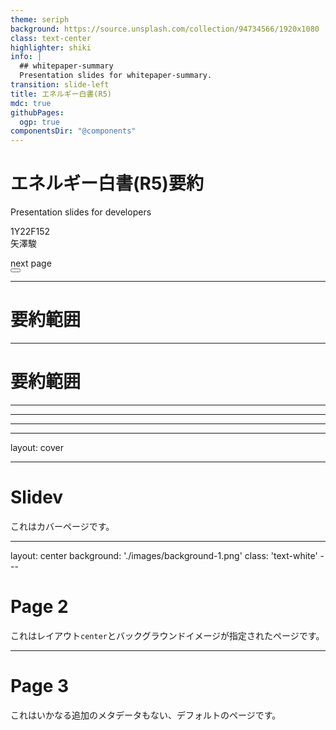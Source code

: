 ```yaml
---
theme: seriph
background: https://source.unsplash.com/collection/94734566/1920x1080
class: text-center
highlighter: shiki
info: |
  ## whitepaper-summary
  Presentation slides for whitepaper-summary.
transition: slide-left
title: エネルギー白書(R5)
mdc: true
githubPages:
  ogp: true
componentsDir: "@components"
---
```


# エネルギー白書(R5)要約

Presentation slides for developers

<p class="text-xl">
1Y22F152 <br>
矢澤駿
</p>

<div class="pt-3">
  <span @click="$slidev.nav.next" class="px-2 py-1 rounded cursor-pointer" hover="bg-white bg-opacity-10">
    next page<carbon:arrow-right class="inline"/>
  </span>
</div>

<div class="abs-br m-6 flex gap-2">
  <button @click="$slidev.nav.openInEditor()" title="Open in Editor" class="text-xl slidev-icon-btn opacity-50 !border-none !hover:text-white">
    <carbon:edit />
  </button>
  <a href="https://github.com/slidevjs/slidev" target="_blank" alt="GitHub" title="Open in GitHub"
    class="text-xl slidev-icon-btn opacity-50 !border-none !hover:text-white">
    <carbon-logo-github />
  </a>
</div>

---

# 要約範囲

---

# 要約範囲

---

---

---

---

layout: cover

---

# Slidev

これはカバーページです。

---

layout: center
background: './images/background-1.png'
class: 'text-white'
---​

# Page 2

これはレイアウト`center`とバックグラウンドイメージが指定されたページです。

---

# Page 3

これはいかなる追加のメタデータもない、デフォルトのページです。

<!--
The last comment block of each slide will be treated as slide notes. It will be visible and editable in Presenter Mode along with the slide. [Read more in the docs](https://sli.dev/guide/syntax.html#notes)
-->
